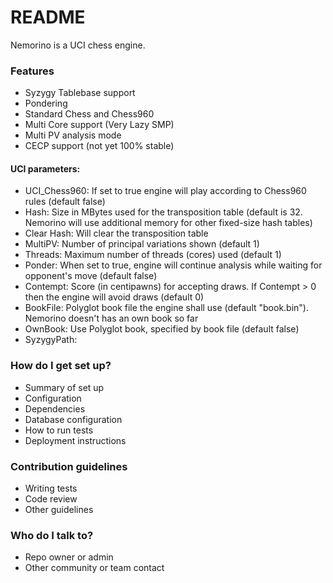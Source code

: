 # README #

Nemorino is a UCI chess engine.

### Features ###

* Syzygy Tablebase support
* Pondering
* Standard Chess and Chess960
* Multi Core support (Very Lazy SMP)
* Multi PV analysis mode
* CECP support (not yet 100% stable)
#### UCI parameters: ####
- UCI_Chess960: If set to true engine will play according to Chess960 rules (default false)
- Hash:         Size in MBytes used for the transposition table (default is 32. Nemorino will use additional memory for other fixed-size hash tables)
- Clear Hash:   Will clear the transposition table
- MultiPV:      Number of principal variations shown (default 1)
- Threads:      Maximum number of threads (cores) used (default 1)
- Ponder:       When set to true, engine will continue analysis while waiting for opponent's move (default false)
- Contempt:     Score (in centipawns) for accepting draws. If Contempt > 0 then the engine will avoid draws (default 0)
- BookFile:     Polyglot book file the engine shall use (default "book.bin"). Nemorino doesn't has an own book so far
- OwnBook:      Use Polyglot book, specified by book file (default false)
- SyzygyPath:   



### How do I get set up? ###

* Summary of set up
* Configuration
* Dependencies
* Database configuration
* How to run tests
* Deployment instructions

### Contribution guidelines ###

* Writing tests
* Code review
* Other guidelines

### Who do I talk to? ###

* Repo owner or admin
* Other community or team contact
